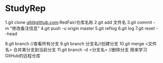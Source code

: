 # StudyRep
1.git clone git@github.com:RedFair/仓库名称
2.git add 文件名
3.git commit -m "修改备注信息"
4.git push -u origin master
5.git reflog
6.git log
7.git reset --head

8.git branch //查看所有分支
9.git branch 分支名//创建分支
10.git merge <文件名>  合并某分支到当前分支
11.git branch -d <分支名> //删除分支
用来学习GitHub的远程仓库
